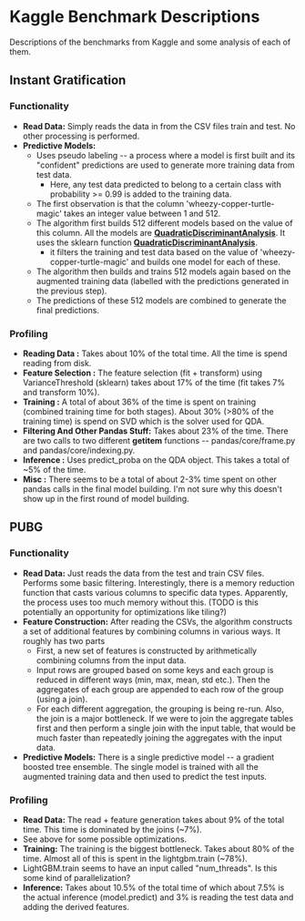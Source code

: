 # Kaggle Benchmark Descriptions
Descriptions of the benchmarks from Kaggle and some analysis of each of them.

## Instant Gratification
### Functionality
* **Read Data:** Simply reads the data in from the CSV files train and test. No other processing is performed.
* **Predictive Models:**
  * Uses pseudo labeling -- a process where a model is first built and its "confident" predictions are used to generate more training data from test data.
    * Here, any test data predicted to belong to a certain class with probability >= 0.99 is added to the training data.    
  * The first observation is that the column 'wheezy-copper-turtle-magic' takes an integer value between 1 and 512.
  * The algorithm first builds 512 different models based on the value of this column. All the models are [**QuadraticDiscriminantAnalysis**](https://en.wikipedia.org/wiki/Quadratic_classifier). It uses the sklearn function [**QuadraticDiscriminantAnalysis**](https://scikit-learn.org/stable/modules/lda_qda.html#lda-qda).
    * it filters the training and test data based on the value of 'wheezy-copper-turtle-magic' and builds one model for each of these.
   * The algorithm then builds and trains 512 models again based on the augmented training data (labelled with the predictions generated in the previous step).
   * The predictions of these 512 models are combined to generate the final predictions. 
### Profiling
* **Reading Data :** Takes about 10% of the total time. All the time is spend reading from disk.
* **Feature Selection :** The feature selection (fit + transform) using VarianceThreshold (sklearn) takes about 17% of the time (fit takes 7% and transform 10%). 
* **Training :** A total of about 36% of the time is spent on training (combined training time for both stages). About 30% (>80% of the training time) is spend on SVD which is the solver used for QDA.
* **Filtering And Other Pandas Stuff:** Takes about 23% of the time. There are two calls to two different __getitem__ functions -- pandas/core/frame.py and pandas/core/indexing.py.
* **Inference :** Uses predict_proba on the QDA object. This takes a total of ~5% of the time.
* **Misc :** There seems to be a total of about 2-3% time spent on other pandas calls in the final model building. I'm not sure why this doesn't show up in the first round of model building.

## PUBG
### Functionality
* **Read Data:** Just reads the data from the test and train CSV files. Performs some basic filtering. Interestingly, there is a memory reduction function that casts various columns to specific data types. Apparently, the process uses too much memory without this. (TODO is this potentially an opportunity for optimizations like tiling?)
* **Feature Construction:** After reading the CSVs, the algorithm constructs a set of additional features by combining columns in various ways. It roughly has two parts
  * First, a new set of features is constructed by arithmetically combining columns from the input data.
  * Input rows are grouped based on some keys and each group is reduced in different ways (min, max, mean, std etc.). Then the aggregates of each group are appended to each row of the group (using a join).
  * For each different aggregation, the grouping is being re-run. Also, the join is a major bottleneck. If we were to join the aggregate tables first and then perform a single join with the input table, that would be much faster than repeatedly joining the aggregates with the input data.
* **Predictive Models:** There is a single predictive model -- a gradient boosted tree ensemble. The single model is trained with all the augmented training data and then used to predict the test inputs.
### Profiling
* **Read Data:** The read + feature generation takes about 9% of the total time. This time is dominated by the joins (~7%).
 * See above for some possible optimizations.
* **Training:** The training is the biggest bottleneck. Takes about 80% of the time. Almost all of this is spent in the lightgbm.train (~78%).
 *  LightGBM.train seems to have an input called "num_threads". Is this some kind of parallelization?
*  **Inference:** Takes about 10.5% of the total time of which about 7.5% is the actual inference (model.predict) and 3% is reading the test data and adding the derived features.
